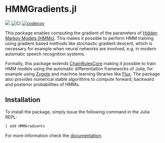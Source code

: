 # HMMGradients.jl

[![](https://img.shields.io/badge/docs-dev-blue.svg)](https://idiap.github.io/HMMGradients.jl/dev/)
![CI](https://github.com/idiap/HMMGradients.jl/workflows/CI/badge.svg)
[![codecov](https://codecov.io/gh/idiap/HMMGradients.jl/branch/main/graph/badge.svg?token=012MD4OIZY)](https://codecov.io/gh/idiap/HMMGradients.jl)

This package enables computing the gradient of the parameters of [Hidden Markov Models (HMMs)](https://en.wikipedia.org/wiki/Hidden_Markov_model). 
This makes it possible to perform HMM training using gradient based methods like stochastic gradient descent, which is necessary for example when neural networks are involved, e.g. in modern automatic speech recognition systems.

Formally, this package extends [ChainRulesCore](https://github.com/JuliaDiff/ChainRulesCore.jl)
making it possible to train HMM models using the automatic differentiation frameworks of Julia,
for example using [Zygote](https://github.com/FluxML/Zygote.jl) and machine learning libraries like [Flux](https://github.com/FluxML/Flux.jl). 
The package also provides numerical stable algorithms to compute forward, backward and posterior probabilities of HMMs.

## Installation

To install the package, simply issue the following command in the Julia REPL:

```julia
] add HMMGradients
```

For more information check the [documentation](https://idiap.github.io/HMMGradients.jl/dev/).

